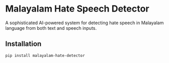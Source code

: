# Malayalam Hate Speech Detector

A sophisticated AI-powered system for detecting hate speech in Malayalam language from both text and speech inputs.

## Installation

```bash
pip install malayalam-hate-detector